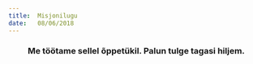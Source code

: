 ```yaml
---
title:  Misjonilugu
date:   08/06/2018
---
```


### <center>Me töötame sellel õppetükil. Palun tulge tagasi hiljem.</center>